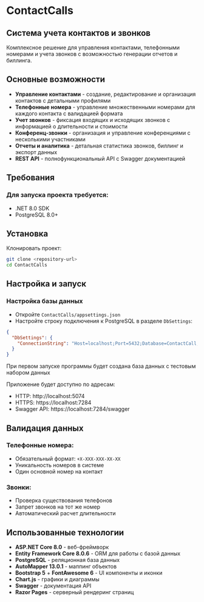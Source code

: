 # ContactCalls

## Система учета контактов и звонков

Комплексное решение для управления контактами, телефонными номерами и учета звонков с возможностью генерации отчетов и биллинга.

## Основные возможности
- **Управление контактами** - создание, редактирование и организация контактов с детальными профилями
- **Телефонные номера** - управление множественными номерами для каждого контакта с валидацией формата
- **Учет звонков** - фиксация входящих и исходящих звонков с информацией о длительности и стоимости
- **Конференц-звонки** - организация и управление конференциями с несколькими участниками
- **Отчеты и аналитика** - детальная статистика звонков, биллинг и экспорт данных
- **REST API** - полнофункциональный API с Swagger документацией

## Требования

### Для запуска проекта требуется:
- .NET 8.0 SDK
- PostgreSQL 8.0+


## Установка

Клонировать проект:
```bash
git clone <repository-url>
cd ContactCalls
```

## Настройка и запуск

### Настройка базы данных
- Откройте `ContactCalls/appsettings.json`
- Настройте строку подключения к PostgreSQL в разделе `DbSettings`:
```json
{
  "DbSettings": {
    "ConnectionString": "Host=localhost;Port=5432;Database=ContactCall;Username=postgres;Password=your_password"
  }
}
```
При первом запуске программы будет создана база данных с тестовым набором данных

Приложение будет доступно по адресам:
- HTTP: http://localhost:5074
- HTTPS: https://localhost:7284
- Swagger API: https://localhost:7284/swagger

## Валидация данных

### Телефонные номера:
- Обязательный формат: `+X-XXX-XXX-XX-XX`
- Уникальность номеров в системе
- Один основной номер на контакт

### Звонки:
- Проверка существования телефонов
- Запрет звонков на тот же номер
- Автоматический расчет длительности

## Использованные технологии

- **ASP.NET Core 8.0** - веб-фреймворк
- **Entity Framework Core 8.0.6** - ORM для работы с базой данных
- **PostgreSQL** - реляционная база данных
- **AutoMapper 13.0.1** - маппинг объектов
- **Bootstrap 5** + **FontAwesome 6** - UI компоненты и иконки
- **Chart.js** - графики и диаграммы
- **Swagger** - документация API
- **Razor Pages** - серверный рендеринг страниц
